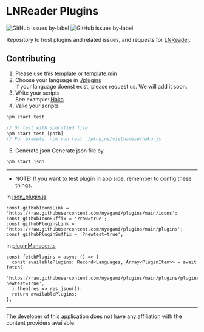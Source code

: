 # LNReader Plugins

<p>
  <img alt="GitHub issues by-label" src="https://img.shields.io/github/issues/lnreader/lnreader-sources/Source%20Request?color=success&label=source%20requests">
  <img alt="GitHub issues by-label" src="https://img.shields.io/github/issues/lnreader/lnreader-sources/Bug?color=red&label=bugs">
</p>

Repository to host plugins and related issues, and requests for [LNReader](https://github.com/LNReader/lnreader).

## Contributing

1. Please use this [template](./template.js) or [template.min](./template.min.js)
2. Choose your language in [./plugins](./plugins) <br>
If your language doenst exist, please request us. We will add it soon.
3. Write your scripts <br>
See example: [Hako](./plugins/vietnamese/hako.js)
4. Valid your scripts <br>
```js
npm start test

// Or test with specified file
npm start test [path]
// For example: npm run test ./plugins/vietnamese/hako.js
```

5. Generate json
Generate json file by
```
npm start json
```
----------

* NOTE: If you want to test plugin in app side, remember to config these things.

in [json_plugin.js](./scripts/json_plugins.js)
```
const githubIconsLink = 'https://raw.githubusercontent.com/nyagami/plugins/main/icons';
const githubIconSuffix = '?raw=true';
const githubPluginsLink = 'https://raw.githubusercontent.com/nyagami/plugins/main/plugins';
const githubPluginSuffix = '?newtest=true';
```

in [pluginManager.ts](https://github.com/nyagami/lnreader/blob/install_sources/src/plugins/pluginManager.ts)
```
const fetchPlugins = async () => {
  const availablePlugins: Record<Languages, Array<PluginItem>> = await fetch(
    'https://raw.githubusercontent.com/nyagami/plugins/main/plugins/plugins.min.json?newtest=true',
  ).then(res => res.json());
  return availablePlugins;
};
```

----------
The developer of this application does not have any affiliation with the content providers available.
